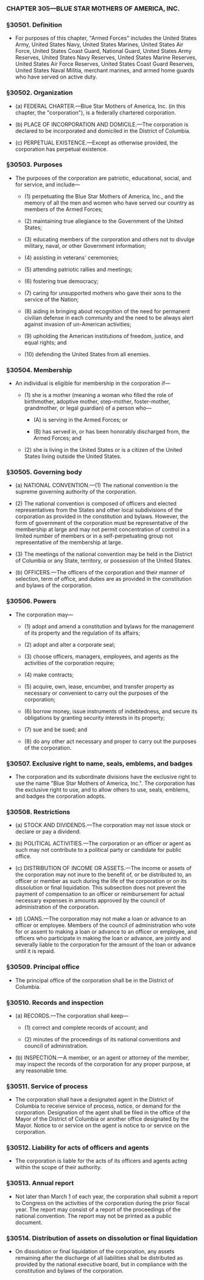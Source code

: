 ### **CHAPTER 305—BLUE STAR MOTHERS OF AMERICA, INC.**

### §30501. Definition
* For purposes of this chapter, "Armed Forces" includes the United States Army, United States Navy, United States Marines, United States Air Force, United States Coast Guard, National Guard, United States Army Reserves, United States Navy Reserves, United States Marine Reserves, United States Air Force Reserves, United States Coast Guard Reserves, United States Naval Militia, merchant marines, and armed home guards who have served on active duty.

### §30502. Organization
* (a) FEDERAL CHARTER.—Blue Star Mothers of America, Inc. (in this chapter, the "corporation"), is a federally chartered corporation.

* (b) PLACE OF INCORPORATION AND DOMICILE.—The corporation is declared to be incorporated and domiciled in the District of Columbia.

* (c) PERPETUAL EXISTENCE.—Except as otherwise provided, the corporation has perpetual existence.

### §30503. Purposes
* The purposes of the corporation are patriotic, educational, social, and for service, and include—

  * (1) perpetuating the Blue Star Mothers of America, Inc., and the memory of all the men and women who have served our country as members of the Armed Forces;

  * (2) maintaining true allegiance to the Government of the United States;

  * (3) educating members of the corporation and others not to divulge military, naval, or other Government information;

  * (4) assisting in veterans' ceremonies;

  * (5) attending patriotic rallies and meetings;

  * (6) fostering true democracy;

  * (7) caring for unsupported mothers who gave their sons to the service of the Nation;

  * (8) aiding in bringing about recognition of the need for permanent civilian defense in each community and the need to be always alert against invasion of un-American activities;

  * (9) upholding the American institutions of freedom, justice, and equal rights; and

  * (10) defending the United States from all enemies.

### §30504. Membership
* An individual is eligible for membership in the corporation if—

  * (1) she is a mother (meaning a woman who filled the role of birthmother, adoptive mother, step-mother, foster-mother, grandmother, or legal guardian) of a person who—

    * (A) is serving in the Armed Forces; or

    * (B) has served in, or has been honorably discharged from, the Armed Forces; and


  * (2) she is living in the United States or is a citizen of the United States living outside the United States.

### §30505. Governing body
* (a) NATIONAL CONVENTION.—(1) The national convention is the supreme governing authority of the corporation.

* (2) The national convention is composed of officers and elected representatives from the States and other local subdivisions of the corporation as provided in the constitution and bylaws. However, the form of government of the corporation must be representative of the membership at large and may not permit concentration of control in a limited number of members or in a self-perpetuating group not representative of the membership at large.

* (3) The meetings of the national convention may be held in the District of Columbia or any State, territory, or possession of the United States.

* (b) OFFICERS.—The officers of the corporation and their manner of selection, term of office, and duties are as provided in the constitution and bylaws of the corporation.

### §30506. Powers
* The corporation may—

  * (1) adopt and amend a constitution and bylaws for the management of its property and the regulation of its affairs;

  * (2) adopt and alter a corporate seal;

  * (3) choose officers, managers, employees, and agents as the activities of the corporation require;

  * (4) make contracts;

  * (5) acquire, own, lease, encumber, and transfer property as necessary or convenient to carry out the purposes of the corporation;

  * (6) borrow money, issue instruments of indebtedness, and secure its obligations by granting security interests in its property;

  * (7) sue and be sued; and

  * (8) do any other act necessary and proper to carry out the purposes of the corporation.

### §30507. Exclusive right to name, seals, emblems, and badges
* The corporation and its subordinate divisions have the exclusive right to use the name "Blue Star Mothers of America, Inc.". The corporation has the exclusive right to use, and to allow others to use, seals, emblems, and badges the corporation adopts.

### §30508. Restrictions
* (a) STOCK AND DIVIDENDS.—The corporation may not issue stock or declare or pay a dividend.

* (b) POLITICAL ACTIVITIES.—The corporation or an officer or agent as such may not contribute to a political party or candidate for public office.

* (c) DISTRIBUTION OF INCOME OR ASSETS.—The income or assets of the corporation may not inure to the benefit of, or be distributed to, an officer or member as such during the life of the corporation or on its dissolution or final liquidation. This subsection does not prevent the payment of compensation to an officer or reimbursement for actual necessary expenses in amounts approved by the council of administration of the corporation.

* (d) LOANS.—The corporation may not make a loan or advance to an officer or employee. Members of the council of administration who vote for or assent to making a loan or advance to an officer or employee, and officers who participate in making the loan or advance, are jointly and severally liable to the corporation for the amount of the loan or advance until it is repaid.

### §30509. Principal office
* The principal office of the corporation shall be in the District of Columbia.

### §30510. Records and inspection
* (a) RECORDS.—The corporation shall keep—

  * (1) correct and complete records of account; and

  * (2) minutes of the proceedings of its national conventions and council of administration.


* (b) INSPECTION.—A member, or an agent or attorney of the member, may inspect the records of the corporation for any proper purpose, at any reasonable time.

### §30511. Service of process
* The corporation shall have a designated agent in the District of Columbia to receive service of process, notice, or demand for the corporation. Designation of the agent shall be filed in the office of the Mayor of the District of Columbia or another office designated by the Mayor. Notice to or service on the agent is notice to or service on the corporation.

### §30512. Liability for acts of officers and agents
* The corporation is liable for the acts of its officers and agents acting within the scope of their authority.

### §30513. Annual report
* Not later than March 1 of each year, the corporation shall submit a report to Congress on the activities of the corporation during the prior fiscal year. The report may consist of a report of the proceedings of the national convention. The report may not be printed as a public document.

### §30514. Distribution of assets on dissolution or final liquidation
* On dissolution or final liquidation of the corporation, any assets remaining after the discharge of all liabilities shall be distributed as provided by the national executive board, but in compliance with the constitution and bylaws of the corporation.